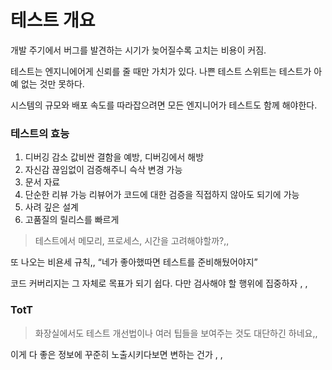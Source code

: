 # 테스트 개요

개발 주기에서 버그를 발견하는 시기가 늦어질수록 고치는 비용이 커짐.

테스트는 엔지니에어게 신뢰를 줄 때만 가치가 있다. 나쁜 테스트 스위트는 테스트가 아예 없는 것만 못하다.

시스템의 규모와 배포 속도를 따라잡으려면 모든 엔지니어가 테스트도 함께 해야한다.

### 테스트의 효능

1. 디버깅 감소
값비싼 결함을 예방, 디버깅에서 해방
2. 자신감
끊임없이 검증해주니 슥삭 변경 가능
3. 문서 자료
4. 단순한 리뷰 가능
리뷰어가 코드에 대한 검증을 직접하지 않아도 되기에 가능
5. 사려 깊은 설계
6. 고품질의 릴리스를 빠르게

> 테스트에서 메모리, 프로세스, 시간을 고려해야할까?,,
> 

또 나오는 비욘세 규칙,, “네가 좋아했따면 테스트를 준비해뒀어야지”

코드 커버리지는 그 자체로 목표가 되기 쉽다. 다만 검사해야 할 행위에 집중하자 , , 

### TotT

> 화장실에서도 테스트 개선법이나 여러 팁들을 보여주는 것도 대단하긴 하네요,,

이게 다 좋은 정보에 꾸준히 노출시키다보면 변하는 건가 , ,
>
